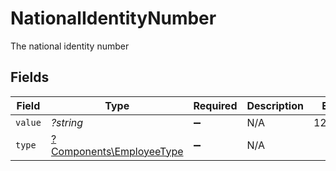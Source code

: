# NationalIdentityNumber

The national identity number


## Fields

| Field                                                               | Type                                                                | Required                                                            | Description                                                         | Example                                                             |
| ------------------------------------------------------------------- | ------------------------------------------------------------------- | ------------------------------------------------------------------- | ------------------------------------------------------------------- | ------------------------------------------------------------------- |
| `value`                                                             | *?string*                                                           | :heavy_minus_sign:                                                  | N/A                                                                 | 123456789                                                           |
| `type`                                                              | [?Components\EmployeeType](../../Models/Components/EmployeeType.md) | :heavy_minus_sign:                                                  | N/A                                                                 |                                                                     |